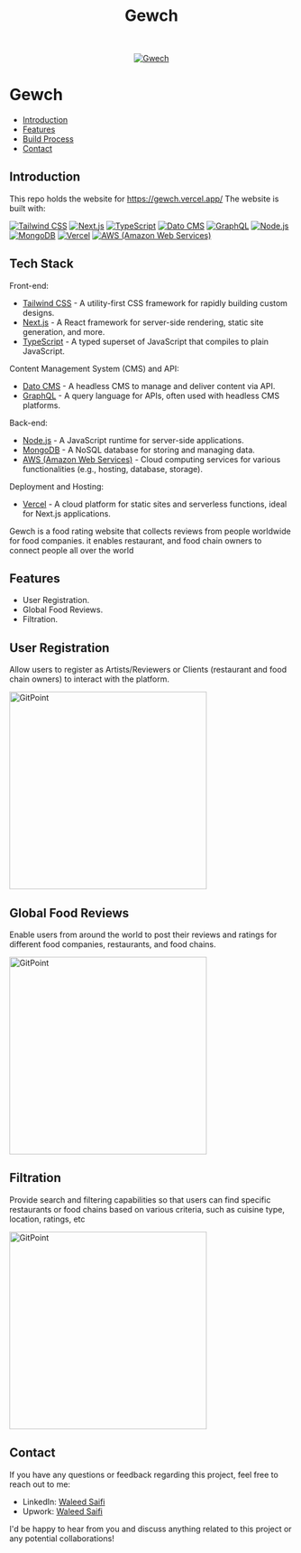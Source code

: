 <h1 align="center"> Gewch</h1> <br>
<p align="center">
  <a href="">
    <img alt="Gwech" title="Gewch" src="https://imgur.com/Bkjmf9a.png" >
  </a>
</p>



# Gewch



- [Introduction](#introduction)
- [Features](#features)
- [Build Process](#build-process)
- [Contact](#contact)








## Introduction

This repo holds the website for https://gewch.vercel.app/ The website is built with:


[![Tailwind CSS](https://img.shields.io/badge/Tailwind%20CSS-blueviolet)](https://tailwindcss.com/)
[![Next.js](https://img.shields.io/badge/Next.js-lightgrey)](https://nextjs.org/)
[![TypeScript](https://img.shields.io/badge/TypeScript-blue)](https://www.typescriptlang.org/)
[![Dato CMS](https://img.shields.io/badge/Dato%20CMS-brightgreen)](https://www.datocms.com/)
[![GraphQL](https://img.shields.io/badge/GraphQL-e10098)](https://graphql.org/)
[![Node.js](https://img.shields.io/badge/Node.js-green)](https://nodejs.org/)
[![MongoDB](https://img.shields.io/badge/MongoDB-green?logo=mongodb)](https://www.mongodb.com/)
[![Vercel](https://img.shields.io/badge/Vercel-black?logo=vercel)](https://vercel.com/)
[![AWS (Amazon Web Services)](https://img.shields.io/badge/AWS-orange?logo=amazon-aws)](https://aws.amazon.com/)


## Tech Stack

Front-end:
- [Tailwind CSS](https://tailwindcss.com/) - A utility-first CSS framework for rapidly building custom designs.
- [Next.js](https://nextjs.org/) - A React framework for server-side rendering, static site generation, and more.
- [TypeScript](https://www.typescriptlang.org/) - A typed superset of JavaScript that compiles to plain JavaScript.

Content Management System (CMS) and API:
- [Dato CMS](https://www.datocms.com/) - A headless CMS to manage and deliver content via API.
- [GraphQL](https://graphql.org/) - A query language for APIs, often used with headless CMS platforms.

Back-end:
- [Node.js](https://nodejs.org/) - A JavaScript runtime for server-side applications.
- [MongoDB](https://www.mongodb.com/) - A NoSQL database for storing and managing data.
- [AWS (Amazon Web Services)](https://aws.amazon.com/) - Cloud computing services for various functionalities (e.g., hosting, database, storage).

Deployment and Hosting:
- [Vercel](https://vercel.com/) - A cloud platform for static sites and serverless functions, ideal for Next.js applications.



Gewch is a food rating website that collects reviews from people worldwide for food companies. it enables restaurant, and food chain owners to connect people all over the world

## Features

- User Registration.
- Global Food Reviews.
- Filtration.


## User Registration

Allow users to register as Artists/Reviewers or Clients (restaurant and food chain owners) to interact with the platform.

 <img alt="GitPoint" title="GitPoint" src="https://i.imgur.com/oz1tyKh.png" width="350px" >



## Global Food Reviews

Enable users from around the world to post their reviews and ratings for different food companies, restaurants, and food chains.

 <img alt="GitPoint" title="GitPoint" src="https://i.imgur.com/oz1tyKh.png" width="350px" >


## Filtration

Provide search and filtering capabilities so that users can find specific restaurants or food chains based on various criteria, such as cuisine type, location, ratings, etc

 <img alt="GitPoint" title="GitPoint" src="https://i.imgur.com/oz1tyKh.png" width="350px" >





## Contact

If you have any questions or feedback regarding this project, feel free to reach out to me:

- LinkedIn: [Waleed Saifi](https://www.linkedin.com/in/javascript-web-developer/)
- Upwork: [Waleed Saifi](https://www.upwork.com/freelancers/waleedsaifi0890)



I'd be happy to hear from you and discuss anything related to this project or any potential collaborations!
